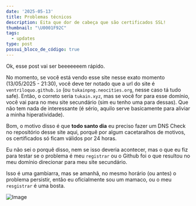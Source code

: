 ```yaml
---
date: '2025-05-13'
title: Problemas técnicos
description: Eita que dor de cabeça que são certificados SSL!
thumbnail: "\U0001F92C"
tags:
  - updates
type: post
possui_bloco_de_código: true
---
```

Ok, esse post vai ser beeeeeeem rápido.

No momento, se você está vendo esse site nesse exato momento (13/05/2025 - 21:30), você deve ter notado que a url do site é `ventriloquo.github.io` (ou `tukainpng.neocities.org`, nesse caso tá tudo safe). Então, o correto seria `tukain.xyz`, mas se você for para esse domínio, você vai para no meu site secundário (sim eu tenho uma para dessas). Que não tem nada de interessante (é sério, aquilo serve basicamente para aliviar a minha hiperatividade).

Bom, o motivo disso é que **todo santo dia** eu preciso fazer um DNS Check no repositório desse site aqui, porquê por algum cacetaralhos de motivos, os certificados só ficam válidos por 24 horas.

Eu não sei o porquê disso, nem se isso deveria acontecer, mas o que eu fiz para testar se o problema é meu `registrar` ou o Github foi o que resultou no meu domínio direcionar para meu site secundário.

Isso é uma gambiarra, mas se amanhã, no mesmo horário (ou antes) o problema persistir, então eu oficialmente sou um mamaco, ou o meu `resgistrar` é uma bosta.

![Image](/src/assets/media/monki.gif)
